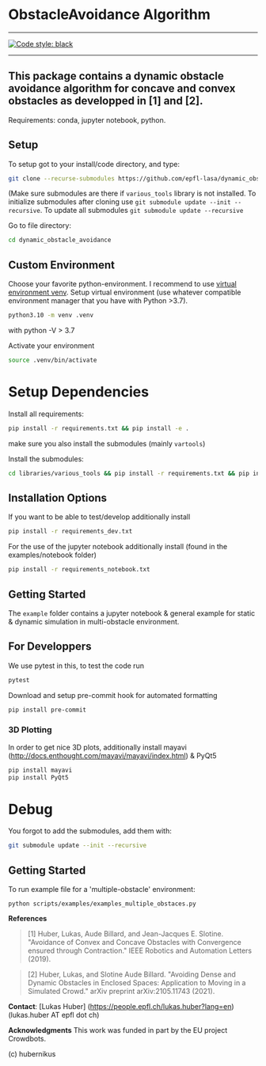 # ObstacleAvoidance Algorithm
---
[![Code style: black](https://img.shields.io/badge/code%20style-black-000000.svg)](https://github.com/ambv/black)

---
This package contains a dynamic obstacle avoidance algorithm for concave and convex obstacles as developped in [1] and [2].
---
Requirements: conda, jupyter notebook, python.

## Setup
To setup got to your install/code directory, and type:
```sh
git clone --recurse-submodules https://github.com/epfl-lasa/dynamic_obstacle_avoidance.git
```
(Make sure submodules are there if `various_tools` library is not installed. To initialize submodules after cloning use `git submodule update --init --recursive`.
To update all submodules `git submodule update --recursive`

Go to file directory:
```sh
cd dynamic_obstacle_avoidance
``` 

## Custom Environment
Choose your favorite python-environment. I recommend to use [virtual environment venv](https://docs.python.org/3/library/venv.html).
Setup virtual environment (use whatever compatible environment manager that you have with Python >3.7).

``` bash
python3.10 -m venv .venv
```
with python -V > 3.7

Activate your environment
``` sh
source .venv/bin/activate
```

# Setup Dependencies
Install all requirements:
``` bash
pip install -r requirements.txt && pip install -e .
```
make sure you also install the submodules (mainly `vartools`)

Install the submodules:
``` bash
cd libraries/various_tools && pip install -r requirements.txt && pip install -e . && cd ../..
```

## Installation Options
If you want to be able to test/develop additionally install
``` sh
pip install -r requirements_dev.txt
```

For the use of the jupyter notebook additionally install
(found in the examples/notebook folder)
``` sh
pip install -r requirements_notebook.txt
```

## Getting Started
The `example` folder contains a jupyter notebook & general example for static & dynamic simulation in multi-obstacle environment.


## For Developpers
We use pytest in this, to test the code run
``` sh
pytest
```

Download and setup pre-commit hook for automated formatting

``` sh
pip install pre-commit
```

### 3D Plotting
In order to get nice 3D plots, additionally install mayavi (http://docs.enthought.com/mayavi/mayavi/index.html) & PyQt5

``` sh
pip install mayavi
pip install PyQt5
```


# Debug
You forgot to add the submodules, add them with:
``` sh
git submodule update --init --recursive
```

## Getting Started
To run example file for a 'multiple-obstacle' environment:
```
python scripts/examples/examples_multiple_obstaces.py
```


**References**     
> [1] Huber, Lukas, Aude Billard, and Jean-Jacques E. Slotine. "Avoidance of Convex and Concave Obstacles with Convergence ensured through Contraction." IEEE Robotics and Automation Letters (2019).  

> [2] Huber, Lukas, and Slotine Aude Billard. "Avoiding Dense and Dynamic Obstacles in Enclosed Spaces: Application to Moving in a Simulated Crowd." arXiv preprint arXiv:2105.11743 (2021).  

**Contact**: [Lukas Huber] (https://people.epfl.ch/lukas.huber?lang=en) (lukas.huber AT epfl dot ch)

**Acknowledgments**
This work was funded in part by the EU project Crowdbots.

(c) hubernikus
